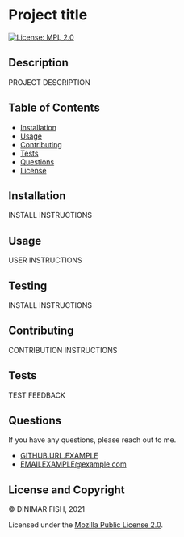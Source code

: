 # Project title

[![License: MPL 2.0](https://img.shields.io/badge/License-MPL%202.0-brightgreen.svg)](https://opensource.org/licenses/MPL-2.0)

## Description

PROJECT DESCRIPTION


## Table of Contents 
- [Installation](#installation)
- [Usage](#usage)
- [Contributing](#contributing)
- [Tests](#tests)
- [Questions](#questions)
- [License](#license)

## Installation

INSTALL INSTRUCTIONS

## Usage

USER INSTRUCTIONS

## Testing

INSTALL INSTRUCTIONS

## Contributing

CONTRIBUTION INSTRUCTIONS

## Tests

TEST FEEDBACK

## Questions

If you have any questions, please reach out to me.

- [GITHUB.URL.EXAMPLE](#GITHUB.URL.EXAMPLE)
- [EMAILEXAMPLE@example.com](#EMAILEXAMPLE@example.com)

## License and Copyright

 © DINIMAR FISH, 2021

Licensed under the [Mozilla Public License 2.0](LICENSE).

